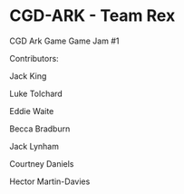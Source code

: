 # CGD-ARK - Team Rex
CGD Ark Game Game Jam #1

Contributors: 

Jack King

Luke Tolchard

Eddie Waite

Becca Bradburn

Jack Lynham

Courtney Daniels

Hector Martin-Davies

